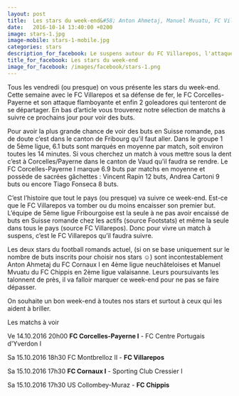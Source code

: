 ```yaml
---
layout: post
title:  Les stars du week-end&#58; Anton Ahmetaj, Manuel Mvuatu, FC Villarepos et FC Corcelles-Payerne.
date:   2016-10-14 13:40:00 +0200
image: stars-1.jpg
image-mobile: stars-1-mobile.jpg
categories: stars
description_for_facebook: Le suspens autour du FC Villarepos, l'attaque de feu du FC Corcelles-Payerne ou les buteurs Anton Ahmetaj et Manuel Mvuatu.
title_for_facebook: Les stars du week-end
image_for_facebook: /images/facebook/stars-1.png
---
```


Tous les vendredi (ou presque) on vous présente les stars du week-end. Cette semaine avec le FC Villarepos et sa défense de fer, le FC Corcelles-Payerne et son attaque flamboyante et enfin 2 goleadores qui tenteront de se départager. En bas d’article vous trouverez notre sélection de matchs à suivre ce prochains jour pour voir des buts.

Pour avoir la plus grande chance de voir des buts en Suisse romande, pas de doute c’est dans le canton de Fribourg qu’il faut aller. Dans le groupe 1 de 5ème ligue, 6.1 buts sont marqués en moyenne par match, soit environ toutes les 14 minutes.
Si vous cherchez un match à vous mettre sous la dent c’est à Corcelles/Payerne dans le canton de Vaud qu’il faudra se rendre. Le FC Corcelles-Payerne I marque 6.9 buts par matchs en moyenne et possède de sacrées gâchettes : Vincent Rapin 12 buts, Andrea Cartoni 9 buts ou encore Tiago Fonseca 8 buts.

C’est l’histoire que tout le pays (ou presque) va suivre ce week-end. Est-ce que le FC Villarepos va tomber ou du moins encaisser son premier but. L’équipe de 5ème ligue Fribourgoise est la seule à ne pas avoir encaissé de buts en Suisse romande chez les actifs (source Footstats) et même la seule dans tous le pays (source FC Villarepos). Donc pour vivre un match à suspens, c’est le FC Villarepos qu’il faudra suivre.

Les deux stars du football romands actuel, (si on se base uniquement sur le nombre de buts inscrits pour choisir nos stars ☺) sont incontestablement Anton Ahmetaj du FC Cornaux I en 4ème ligue neuchâteloises et Manuel Mvuatu du FC Chippis en 2ème ligue valaisanne. Leurs poursuivants les talonnent de près, il va falloir marquer ce week-end pour ne pas se faire dépasser. 

On souhaite un bon week-end à toutes nos stars et surtout à ceux qui les aident à briller.

Les matchs à voir

Ve 14.10.2016 20h00 __FC Corcelles-Payerne I__ - FC Centre Portugais d'Yverdon I

Sa 15.10.2016 18h30 FC Montbrelloz II - __FC Villarepos__

Sa 15.10.2016 17h30 __FC Cornaux I__ - Sporting Club Cressier I

Sa 15.10.2016 17h30 US Collombey-Muraz - __FC Chippis__